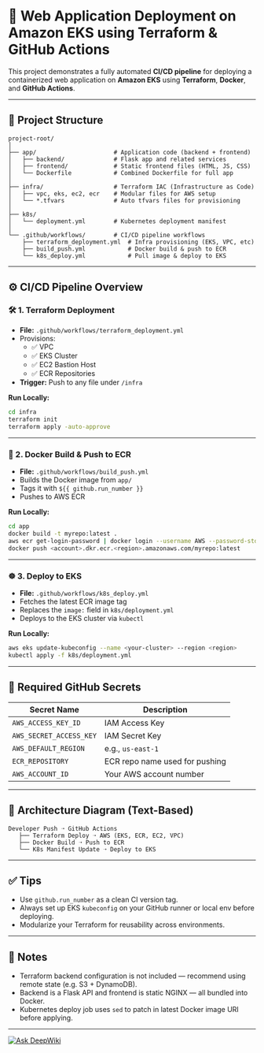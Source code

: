 # 🚀 Web Application Deployment on Amazon EKS using Terraform & GitHub Actions

This project demonstrates a fully automated **CI/CD pipeline** for deploying a containerized web application on **Amazon EKS** using **Terraform**, **Docker**, and **GitHub Actions**.

---

## 📁 Project Structure

```
project-root/
│
├── app/                      # Application code (backend + frontend)
│   ├── backend/              # Flask app and related services
│   ├── frontend/             # Static frontend files (HTML, JS, CSS)
│   └── Dockerfile            # Combined Dockerfile for full app
│
├── infra/                    # Terraform IAC (Infrastructure as Code)
│   ├── vpc, eks, ec2, ecr    # Modular files for AWS setup
│   └── *.tfvars              # Auto tfvars files for provisioning
│
├── k8s/
│   └── deployment.yml        # Kubernetes deployment manifest
│
└── .github/workflows/        # CI/CD pipeline workflows
    ├── terraform_deployment.yml  # Infra provisioning (EKS, VPC, etc)
    ├── build_push.yml            # Docker build & push to ECR
    └── k8s_deploy.yml            # Pull image & deploy to EKS
```

---

## ⚙️ CI/CD Pipeline Overview

### 🛠️ 1. Terraform Deployment
- **File:** `.github/workflows/terraform_deployment.yml`
- Provisions:
  - ✅ VPC
  - ✅ EKS Cluster
  - ✅ EC2 Bastion Host
  - ✅ ECR Repositories
- **Trigger:** Push to any file under `/infra`

**Run Locally:**
```bash
cd infra
terraform init
terraform apply -auto-approve
```

---

### 🐳 2. Docker Build & Push to ECR
- **File:** `.github/workflows/build_push.yml`
- Builds the Docker image from `app/`
- Tags it with `${{ github.run_number }}`
- Pushes to AWS ECR

**Run Locally:**
```bash
cd app
docker build -t myrepo:latest .
aws ecr get-login-password | docker login --username AWS --password-stdin <account>.dkr.ecr.<region>.amazonaws.com
docker push <account>.dkr.ecr.<region>.amazonaws.com/myrepo:latest
```

---

### ☸️ 3. Deploy to EKS
- **File:** `.github/workflows/k8s_deploy.yml`
- Fetches the latest ECR image tag
- Replaces the `image:` field in `k8s/deployment.yml`
- Deploys to the EKS cluster via `kubectl`

**Run Locally:**
```bash
aws eks update-kubeconfig --name <your-cluster> --region <region>
kubectl apply -f k8s/deployment.yml
```

---

## 🔐 Required GitHub Secrets

| Secret Name             | Description                        |
|------------------------|------------------------------------|
| `AWS_ACCESS_KEY_ID`    | IAM Access Key                     |
| `AWS_SECRET_ACCESS_KEY`| IAM Secret Key                     |
| `AWS_DEFAULT_REGION`   | e.g., `us-east-1`                  |
| `ECR_REPOSITORY`       | ECR repo name used for pushing     |
| `AWS_ACCOUNT_ID`       | Your AWS account number            |

---

## 🧭 Architecture Diagram (Text-Based)

```
Developer Push ➝ GitHub Actions
   ├── Terraform Deploy ➝ AWS (EKS, ECR, EC2, VPC)
   ├── Docker Build ➝ Push to ECR
   └── K8s Manifest Update ➝ Deploy to EKS
```

---

## ✅ Tips

- Use `github.run_number` as a clean CI version tag.
- Always set up EKS `kubeconfig` on your GitHub runner or local env before deploying.
- Modularize your Terraform for reusability across environments.

---

## 🧠 Notes

- Terraform backend configuration is not included — recommend using remote state (e.g. S3 + DynamoDB).
- Backend is a Flask API and frontend is static NGINX — all bundled into Docker.
- Kubernetes deploy job uses `sed` to patch in latest Docker image URI before applying.

---

[![Ask DeepWiki](https://deepwiki.com/badge.svg)](https://deepwiki.com/MohamedGouda99/llm-on-aws)
